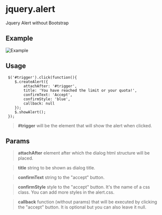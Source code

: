# jquery.alert
Jquery Alert without Bootstrap

## Example
![Example](https://en.shurimages.com/u/hT54dkL8pL.png)

## Usage

``` 
 $('#trigger').click(function(){
	$.createAlert({
		attachAfter: '#trigger',
		title: 'You have reached the limit or your quota!',
		confirmText: 'Accept',
		confirmStyle: 'blue',
		callback: null
	});
	$.showAlert();
 });
```
		
> **#trigger** will be the element that will show the alert when clicked.


## Params

> **attachAfter** element after which the dialog html structure will be placed.

> **title** string to be shown as dialog title.

> **confirmText** string to the "accept" button.

> **confirmStyle** style to the "accept" button. It's the name of a css class. You can add more styles in the alert.css.

> **callback** function (without params) that will be executed by clicking the "accept" button. It is optional but you can also leave it null.
